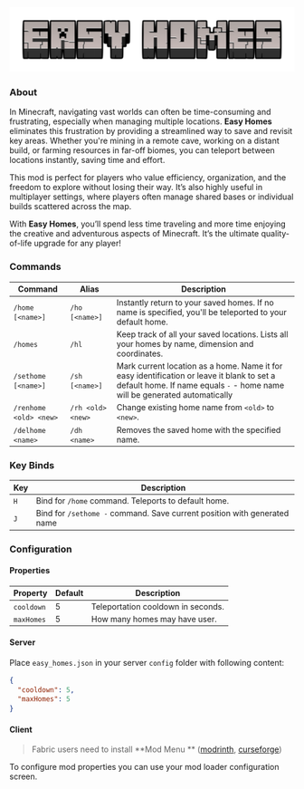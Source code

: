 ![Logo](docs/logo.png)

### About

In Minecraft, navigating vast worlds can often be time-consuming and frustrating, especially when managing multiple
locations. **Easy Homes** eliminates this frustration by providing a streamlined way to save and revisit key areas.
Whether
you're mining in a remote cave, working on a distant build, or farming resources in far-off biomes, you can teleport
between locations instantly, saving time and effort.

This mod is perfect for players who value efficiency, organization, and the freedom to explore without losing their way.
It’s also highly useful in multiplayer settings, where players often manage shared bases or individual builds scattered
across the map.

With **Easy Homes**, you’ll spend less time traveling and more time enjoying the creative and adventurous aspects of
Minecraft. It’s the ultimate quality-of-life upgrade for any player!

### Commands

| Command                | Alias             | Description                                                                                                                                                              |
|------------------------|-------------------|--------------------------------------------------------------------------------------------------------------------------------------------------------------------------|
| `/home [<name>]`       | `/ho [<name>]`    | Instantly return to your saved homes. If no name is specified, you'll be teleported to your default home.                                                                |
| `/homes`               | `/hl`             | Keep track of all your saved locations. Lists all your homes by name, dimension and coordinates.                                                                         |
| `/sethome [<name>]`    | `/sh [<name>]`    | Mark current location as a home. Name it for easy identification or leave it blank to set a default home. If name equals `-` - home name will be generated automatically |
| `/renhome <old> <new>` | `/rh <old> <new>` | Change existing home name from `<old>` to `<new>`.                                                                                                                       |
| `/delhome <name>`      | `/dh <name>`      | Removes the saved home with the specified name.                                                                                                                          |

### Key Binds

| Key | Description                                                              |
|-----|--------------------------------------------------------------------------|
| `H` | Bind for `/home` command. Teleports to default home.                     |
| `J` | Bind for `/sethome -` command. Save current position with generated name |

### Configuration

#### Properties

| Property   | Default | Description                        |
|------------|---------|------------------------------------|
| `cooldown` | 5       | Teleportation cooldown in seconds. |
| `maxHomes` | 5       | How many homes may have user.      |

#### Server

Place `easy_homes.json` in your server `config` folder with following content:

```json
{
  "cooldown": 5,
  "maxHomes": 5
}
```

#### Client

> Fabric users need to install **Mod Menu
** ([modrinth](https://modrinth.com/mod/modmenu), [curseforge](https://www.curseforge.com/minecraft/mc-mods/fabric-api))

To configure mod properties you can use your mod loader configuration screen.